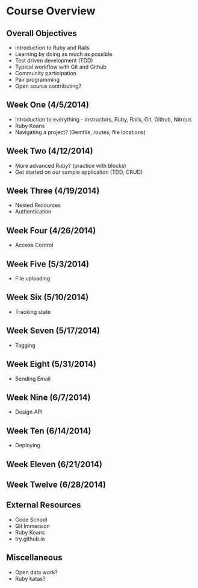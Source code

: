 # Course Overview

## Overall Objectives
* Introduction to Ruby and Rails
* Learning by doing as much as possible
* Test driven development (TDD)
* Typical workflow with Git and Github
* Community participation
* Pair programming
* Open source contributing?

## Week One (4/5/2014)
* Introduction to everything - instructors, Ruby, Rails, Git, Github, Nitrous
* Ruby Koans
* Navigating a project? (Gemfile, routes, file locations)

## Week Two (4/12/2014)
* More advanced Ruby? (practice with blocks)
* Get started on our sample application (TDD, CRUD)

## Week Three (4/19/2014)
* Nested Resources
* Authentication

## Week Four (4/26/2014)
* Access Control

## Week Five (5/3/2014)
* File uploading

## Week Six (5/10/2014)
* Tracking state

## Week Seven (5/17/2014)
* Tagging

## Week Eight (5/31/2014)
* Sending Email

## Week Nine (6/7/2014)
* Design API

## Week Ten (6/14/2014)
* Deploying

## Week Eleven (6/21/2014)


## Week Twelve (6/28/2014)










## External Resources
* Code School
* Git Immersion
* Ruby Koans
* try.github.io



## Miscellaneous
* Open data work?
* Ruby katas?
